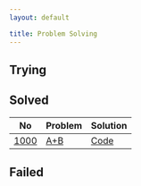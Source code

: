 ```yaml
---
layout: default

title: Problem Solving
---
```


## Trying

## Solved

| No | Problem | Solution |
|-|-|-|
| [1000](https://www.acmicpc.net/problem/1000) | [A+B](https://www.acmicpc.net/problem/1000) | [Code](https://jeongseokchoi.github.io/baekjoon-online-judge/1000) |

## Failed
